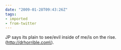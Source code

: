 ```yaml
---
date: "2009-01-28T09:43:26Z"
tags:
- imported
- from-twitter
---
```

JP says its plain to see/evil inside of me/is on the rise. \(http://drhorrible.com\).
